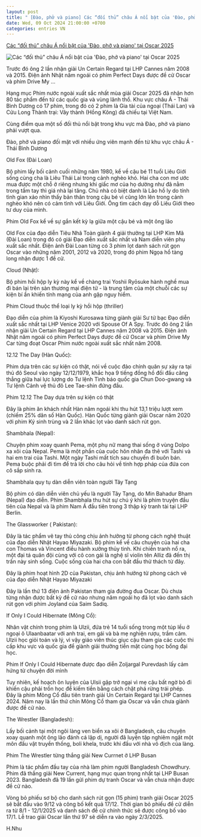 ```yaml
---
layout: post
title: " [Đào, phở và piano] Các “đối thủ” châu Á nổi bật của 'Đào, phở và piano' tại Oscar 2025"
date: Wed, 09 Oct 2024 21:00:00 +0700
categories: entries VN
---
```

[Các “đối thủ” châu Á nổi bật của 'Đào, phở và piano' tại Oscar 2025](https://www.phunuonline.com.vn/cac-doi-thu-chau-a-noi-bat-cua-dao-pho-va-piano-tai-oscar-2025-a1530944.html)

![Các “đối thủ” châu Á nổi bật của 'Đào, phở và piano' tại Oscar 2025](https://image.phunuonline.com.vn/news/2024/20241009/thumbnail/750x450/cac-doi-thu-chau-a-noi-bat-cua-_1728461965.jpeg)

Trước đó ông 2 lần nhận giải Un Certain Regard tại LHP Cannes năm 2008 và 2015. Điện ảnh Nhật năm ngoái có phim Perfect Days được đề cử Oscar và phim Drive My ...

Hạng mục Phim nước ngoài xuất sắc nhất mùa giải Oscar 2025 đã nhận hơn 80 tác phẩm đến từ các quốc gia và vùng lãnh thổ. Khu vực châu Á - Thái Bình Dương có 17 phim, trong đó có 2 phim là Gia tài của ngoại (Thái Lan) và Cửu Long Thành trại: Vây thành (Hồng Kông) đã chiếu tại Việt Nam.

Cùng điểm qua một số đối thủ nổi bật trong khu vực mà Đào, phở và piano phải vượt qua.

Đào, phở và piano đối mặt với nhiều ứng viên mạnh đến từ khu vực châu Á - Thái Bình Dương

Old Fox (Đài Loan)

Bộ phim lấy bối cảnh cuối những năm 1980, kể về cậu bé 11 tuổi Liêu Giới sống cùng cha là Liêu Thái Lai trong cảnh nghèo khó. Hai cha con mơ ước mua được một chỗ ở riêng nhưng khi giấc mơ của họ dường như đã nằm trong tầm tay thì giá nhà lại tăng. Chủ nhà có biệt danh là Lão hồ ly do tính tình gian xảo nhìn thấy bản thân trong cậu bé vì cũng lớn lên trong cảnh nghèo khó nên có cảm tình với Liêu Giới. Ông tìm cách dạy dỗ Liêu Giới theo tư duy của mình.

Phim Old Fox kể về sự gắn kết kỳ lạ giữa một cậu bé và một ông lão

Old Fox của đạo diễn Tiêu Nhã Toàn giành 4 giải thưởng tại LHP Kim Mã (Đài Loan) trong đó có giải Đạo diễn xuất sắc nhất và Nam diễn viên phụ xuất sắc nhất. Điện ảnh Đài Loan từng có 3 phim lọt danh sách rút gọn Oscar vào những năm 2001, 2012 và 2020, trong đó phim Ngọa hổ tàng long nhận được 1 đề cử.

Cloud (Nhật):

Bộ phim hồi hộp ly kỳ này kể về chàng trai Yoshii Ryōsuke hành nghề mua đi bán lại trên sàn thương mại điện tử - là trung tâm của một chuỗi các sự kiện bí ẩn khiến tính mạng của anh gặp nguy hiểm.

Phim Cloud thuộc thể loại ly kỳ hồi hộp (thriller)

Đạo diễn của phim là Kiyoshi Kurosawa từng giành giải Sư tử bạc Đạo diễn xuất sắc nhất tại LHP Venice 2020 với Spouse Of A Spy. Trước đó ông 2 lần nhận giải Un Certain Regard tại LHP Cannes năm 2008 và 2015. Điện ảnh Nhật năm ngoái có phim Perfect Days được đề cử Oscar và phim Drive My Car từng đoạt Oscar Phim nước ngoài xuất sắc nhất năm 2008.

12.12 The Day (Hàn Quốc):

Phim dựa trên các sự kiện có thật, nói về cuộc đảo chính quân sự xảy ra tại thủ đô Seoul vào ngày 12/12/1979, khắc họa 9 tiếng đồng hồ đối đầu căng thẳng giữa hai lực lượng do Tư lệnh Tình báo quốc gia Chun Doo-gwang và Tư lệnh Cảnh vệ thủ đô Lee Tae-shin đứng đầu.

Phim 12.12 The Day dựa trên sự kiện có thật

Đây là phim ăn khách nhất Hàn năm ngoái khi thu hút 13,1 triệu lượt xem (chiếm 25% dân số Hàn Quốc). Hàn Quốc từng giành giải Oscar năm 2020 với phim Ký sinh trùng và 2 lần khác lọt vào danh sách rút gọn.

Shambhala (Nepal):

Chuyện phim xoay quanh Pema, một phụ nữ mang thai sống ở vùng Dolpo xa xôi của Nepal. Pema là một phần của cuộc hôn nhân đa thê với Tashi và hai em trai của Tashi. Một ngày Tashi mất tích sau chuyến đi buôn bán. Pema buộc phải đi tìm để trả lời cho câu hỏi về tính hợp pháp của đứa con cô sắp sinh ra.

Shambhala quy tụ dàn diễn viên toàn người Tây Tạng

Bộ phim có dàn diễn viên chủ yếu là người Tây Tạng, do Min Bahadur Bham (Nepal) đạo diễn. Phim Shambhala thu hút sự chú ý khi là phim truyện đầu tiên của Nepal và là phim Nam Á đầu tiên trong 3 thập kỷ tranh tài tại LHP Berlin.

The Glassworker ( Pakistan):

Đây là tác phẩm vẽ tay thủ công chịu ảnh hưởng từ phong cách nghệ thuật của đạo diễn Nhật Hayao Miyazaki. Bộ phim kể về câu chuyện của hai cha con Thomas và Vincent điều hành xưởng thủy tinh. Khi chiến tranh nổ ra, một đại tá quân đội cùng với cô con gái là nghệ sĩ violin tên Alliz đã đến thị trấn này sinh sống. Cuộc sống của hai cha con bắt đầu thử thách từ đây.

Đây là phim hoạt hình 2D của Pakistan, chịu ảnh hưởng từ phong cách vẽ của đạo diễn Nhật Hayao Miyazaki

Đây là lần thứ 13 điện ảnh Pakistan tham gia đường đua Oscar. Dù chưa từng nhận được bất kỳ đề cử nào nhưng năm ngoái họ đã lọt vào danh sách rút gọn với phim Joyland của Saim Sadiq.

If Only I Could Hibernate (Mông Cổ):

Nhân vật chính trong phim là Ulzii, đứa trẻ 14 tuổi sống trong một túp lều ở ngoại ô Ulaanbaatar với anh trai, em gái và bà mẹ nghiện rượu, trầm cảm. Ulzii học giỏi toán và lý, vì vậy giáo viên thúc giục cậu tham gia các cuộc thi cấp khu vực và quốc gia để giành giải thưởng tiền mặt cùng học bổng đại học.

Phim If Only I Could Hibernate được đạo diễn Zoljargal Purevdash lấy cảm hứng từ chuyện đời mình

Tuy nhiên, kế hoạch ôn luyện của Ulsii gặp trở ngại vì mẹ cậu bất ngờ bỏ đi khiến cậu phải trốn học để kiếm tiền bằng cách chặt phá rừng trái phép. Đây là phim Mông Cổ đầu tiên tranh giải Un Certain Regard tại LHP Cannes 2024. Năm nay là lần thứ chín Mông Cổ tham gia Oscar và vẫn chưa giành được đề cử nào.

The Wrestler (Bangladesh):

Lấy bối cảnh tại một ngôi làng ven biển xa xôi ở Bangladesh, câu chuyện xoay quanh một ông lão đánh cá lập dị, người đã luyện tập nghiêm ngặt một môn đấu vật truyền thống, boli khela, trước khi đấu với nhà vô địch của làng.

Phim The Wrestler từng thắng giải New Currnet ở LHP Busan

Phim là tác phẩm đầu tay của nhà làm phim người Bangladesh Chowdhury. Phim đã thắng giải New Current, hạng mục quan trọng nhất tại LHP Busan 2023. Bangladesh đã 19 lần gửi phim dự tranh Oscar và vẫn chưa nhận được đề cử nào.

Vòng bỏ phiếu sơ bộ cho danh sách rút gọn (15 phim) tranh giải Oscar 2025 sẽ bắt đầu vào 9/12 và công bố kết quả 17/12. Thời gian bỏ phiếu đề cử diễn ra từ 8/1 - 12/1/2025 và danh sách đề cử chính thức sẽ được công bố vào 17/1. Lễ trao giải Oscar lần thứ 97 sẽ diễn ra vào ngày 2/3/2025.

H.Nhu

